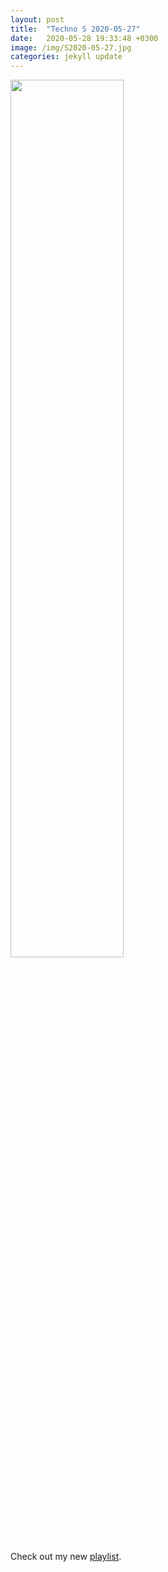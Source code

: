 ```yaml
---
layout: post
title:  "Techno S 2020-05-27"
date:   2020-05-28 19:33:48 +0300
image: /img/S2020-05-27.jpg
categories: jekyll update
---
```

<img src="{{site.baseurl}}/img/S2020-05-27.jpg" width='60%'>

Check out my new [playlist][applemusic].

[applemusic]: https://music.apple.com/ru/playlist/s-2020-05-27/pl.u-4kZBhGdrB9E
